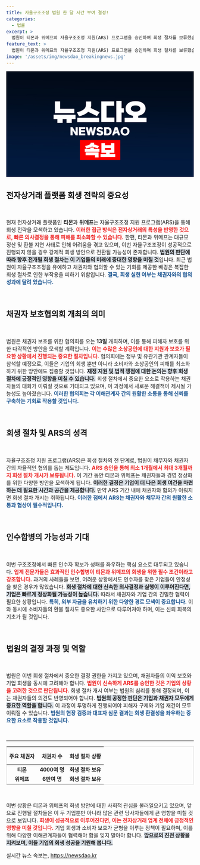 ```yaml
---
title: 자율구조조정 법원 한 달 시간 부여 결정!
categories:
  - 법률
excerpt: >
  법원이 티몬과 위메프의 자율구조조정 지원(ARS) 프로그램을 승인하며 회생 절차를 보류했습니다. 이로써 두 회사는 채권자들과 경영 정상화 방안을 협의하게 되며, 인수자 확보가 성공의 관건으로 떠올랐습니다. 소비자 환불 및 피해자 구제에 대한 기대가 커지고 있습니다!
feature_text: >
  법원이 티몬과 위메프의 자율구조조정 지원(ARS) 프로그램을 승인하며 회생 절차를 보류했습니다. 이로써 두 회사는 채권자들과 경영 정상화 방안을 협의하게 되며, 인수자 확보가 성공의 관건으로 떠올랐습니다. 소비자 환불 및 피해자 구제에 대한 기대가 커지고 있습니다!
image: '/assets/img/newsdao_breakingnews.jpg'
---
```


<p><img src="/assets/img/newsdao_breakingnews.jpg" alt="bookingtag 속보" /></p>

<h2 data-ke-size="size26">전자상거래 플랫폼 회생 전략의 중요성</h2>

<p data-ke-size="size16">&nbsp;</p>  

<p>현재 전자상거래 플랫폼인 <strong>티몬</strong>과 <strong>위메프</strong>는 자율구조조정 지원 프로그램(ARS)을 통해 회생 전략을 모색하고 있습니다. <b><span style="color: #ee2323;">이러한 접근 방식은 전자상거래의 특성을 반영한 것으로, 빠른 의사결정을 통해 피해를 최소화할 수 있습니다.</span></b> 한편, 티몬과 위메프는 대규모 정산 및 환불 지연 사태로 인해 어려움을 겪고 있으며, 이번 자율구조조정이 성공적으로 진행되지 않을 경우 강제적 회생 방안으로 전환될 가능성이 존재합니다. <b><span style="background-color: #21538527;">법원의 판단에 따라 향후 전개될 회생 절차는 이 기업들의 미래에 중대한 영향을 미칠 것</span></b>입니다. 최근 법원이 자율구조조정을 유예하고 채권자와 협의할 수 있는 기회를 제공한 배경은 복잡한 회생 절차로 인한 부작용을 피하기 위함입니다. <b><span style="color: #1a5490;">결국, 회생 실현 여부는 채권자와의 협의 성과에 달려 있습니다.</span></b></p>

<p data-ke-size="size16">&nbsp;</p>  

<h2 data-ke-size="size26">채권자 보호협의회 개최의 의미</h2>

<p data-ke-size="size16">&nbsp;</p>  

<p>법원은 채권자 보호를 위한 협의회를 오는 <strong>13일</strong> 개최하며, 이를 통해 피해자 보호를 위한 다각적인 방안을 모색할 계획입니다. <b><span style="color: #ee2323;">이는 수많은 소상공인에 대한 지원과 보호가 필요한 상황에서 진행되는 중요한 절차입니다.</span></b> 협의회에는 정부 및 유관기관 관계자들이 참석할 예정으로, 이들은 기업의 회생 뿐만 아니라 소비자와 소상공인의 피해를 최소화하기 위한 방안에도 집중할 것입니다. <b><span style="background-color: #21538527;">재정 지원 및 법적 쟁점에 대한 논의는 향후 회생 절차에 긍정적인 영향을 미칠 수 있습니다.</span></b> 회생 절차에서 중요한 요소로 작용하는 채권자들의 대화가 이뤄질 것으로 기대되고 있으며, 이 과정에서 새로운 해결책이 제시될 가능성도 높아졌습니다. <b><span style="color: #1a5490;">이러한 협의회는 각 이해관계자 간의 원활한 소통을 통해 신뢰를 구축하는 기회로 작용할 것입니다.</span></b></p>

<p data-ke-size="size16">&nbsp;</p>  

<h2 data-ke-size="size26">회생 절차 및 ARS의 성격</h2>

<p data-ke-size="size16">&nbsp;</p>  

<p>자율구조조정 지원 프로그램(ARS)은 회생 절차의 전 단계로, 법원이 채무자와 채권자 간의 자율적인 협의를 돕는 제도입니다. <b><span style="color: #ee2323;">ARS 승인을 통해 최소 1개월에서 최대 3개월까지 회생 절차 개시가 보류됩니다.</span></b> 이 기간 동안 티몬과 위메프는 채권자들과 경영 정상화를 위한 다양한 방안을 모색하게 됩니다. <b><span style="background-color: #21538527;">이러한 결정은 기업이 더 나은 회생 여건을 마련하는 데 필요한 시간과 공간을 제공합니다.</span></b> 만약 ARS 기간 내에 채권자와 합의가 이뤄지면 회생 절차 개시는 취하됩니다. <b><span style="color: #1a5490;">이러한 점에서 ARS는 채권자와 채무자 간의 원활한 소통과 협상이 필수적입니다.</span></b></p>

<p data-ke-size="size16">&nbsp;</p>  

<h2 data-ke-size="size26">인수합병의 가능성과 기대</h2>

<p data-ke-size="size16">&nbsp;</p>  

<p>이번 구조조정에서 빠른 인수자 확보가 성패를 좌우하는 핵심 요소로 대두되고 있습니다. <b><span style="color: #ee2323;">업계 전문가들은 효과적인 인수합병이 티몬과 위메프의 회생을 위한 필수 조건이라고 강조합니다.</span></b> 과거의 사례들을 보면, 어려운 상황에서도 인수자를 찾은 기업들이 안정성을 찾은 경우가 많았습니다. <b><span style="background-color: #21538527;">회생 절차에 대한 신속한 의사결정과 실행이 이루어진다면, 기업은 빠르게 정상화될 가능성이 높습니다.</span></b> 따라서 채권자와 기업 간의 긴밀한 협력이 필요한 상황입니다. <b><span style="color: #1a5490;">특히, 외부 자금을 유치하기 위한 다양한 경로 모색이 중요합니다.</span></b> 이와 동시에 소비자들의 환불 절차도 중요한 사안으로 다루어져야 하며, 이는 신뢰 회복의 기초가 될 것입니다.</p>

<p data-ke-size="size16">&nbsp;</p>  

<h2 data-ke-size="size26">법원의 결정 과정 및 역할</h2>

<p data-ke-size="size16">&nbsp;</p>  

<p>법원은 이번 회생 절차에서 중요한 결정 권한을 가지고 있으며, 채권자들의 이익 보호와 기업 회생을 동시에 고려해야 합니다. <b><span style="color: #ee2323;">법원이 신속하게 ARS를 승인한 것은 기업의 상황을 고려한 것으로 판단됩니다.</span></b> 회생 절차 개시 여부는 법원의 심리를 통해 결정되며, 이는 채권자들의 의견도 반영되어야 합니다. <b><span style="background-color: #21538527;">법원의 공정한 판단은 기업과 채권자 모두에게 중요한 역할을 합니다.</span></b> 이 과정이 투명하게 진행되어야 피해자 구제와 기업 재건이 모두 이뤄질 수 있습니다. <b><span style="color: #1a5490;">법원의 현장 검증과 대표자 심문 결과는 회생 환결성을 좌우하는 중요한 요소로 작용할 것입니다.</span></b></p>

<p data-ke-size="size16">&nbsp;</p>  

<hr/>

<table style="width: 100%; border: 1px solid #ddd;">
    <thead>
        <tr>
            <th style="text-align: center; height: 40px;">주요 채권자</th>
            <th style="text-align: center; height: 40px;">채권자 수</th>
            <th style="text-align: center; height: 40px;">회생 절차 상황</th>
        </tr>
    </thead>
    <tbody>
        <tr>
            <td style="text-align: center; height: 17px;"><b>티몬</b></td>
            <td style="text-align: center; height: 17px;"><b>4000여 명</b></td>
            <td style="text-align: center; height: 17px;"><b>회생 절차 보유</b></td>
        </tr>
        <tr>
            <td style="text-align: center; height: 17px;"><b>위메프</b></td>
            <td style="text-align: center; height: 17px;"><b>6만여 명</b></td>
            <td style="text-align: center; height: 17px;"><b>회생 절차 보유</b></td>
        </tr>
    </tbody>
</table>

<p data-ke-size="size16">&nbsp;</p>  

<p>이번 상황은 티몬과 위메프의 회생 방안에 대한 사회적 관심을 불러일으키고 있으며, 앞으로 진행될 절차들은 이 두 기업뿐만 아니라 많은 관련 당사자들에게 큰 영향을 미칠 것으로 보입니다. <b><span style="color: #ee2323;">회생이 성공적으로 이루어진다면, 이는 전자상거래 업계 전체에 긍정적인 영향을 미칠 것입니다.</span></b> 기업 회생과 소비자 보호가 균형을 이루는 정책이 필요하며, 이를 위해 다양한 이해관계자들이 협력해야 함을 잊지 말아야 합니다. <b><span style="background-color: #21538527;">앞으로의 진전 상황을 지켜보며, 이들 기업의 회생 성공을 기원해 봅니다.</span></b></p>
실시간 뉴스 속보는, <a href="https://newsdao.kr" rel="dofollow">https://newsdao.kr</a>


